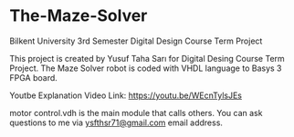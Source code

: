 # The-Maze-Solver
Bilkent University 3rd Semester Digital Design Course Term Project 

This project is created by Yusuf Taha Sarı for Digital Desing Course Term Project.
The Maze Solver robot is coded with VHDL language to Basys 3 FPGA board.

Youtbe Explanation Video Link: https://youtu.be/WEcnTylsJEs

motor control.vdh is the main module that calls others.
You can ask questions to me via ysfthsr71@gmail.com email address.
